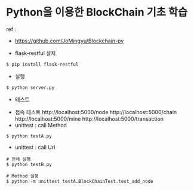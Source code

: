 # Python을 이용한 BlockChain 기초 학습
ref :
- https://github.com/JoMingyu/Blockchain-py

* flask-restful 설치
```
$ pip install flask-restful
```

* 실행
```
$ python server.py
```

* 테스트
- 접속 테스트
    http://localhost:5000/node
    http://localhost:5000/chain
    http://localhost:5000/mine
    http://localhost:5000/transaction
- unittest : call Method
```
$ python testA.py
```

- unittest : call Url
```
# 전체 실행
$ python testB.py

# Method 실행
$ python -m unittest testA.BlockChainTest.test_add_node
```
